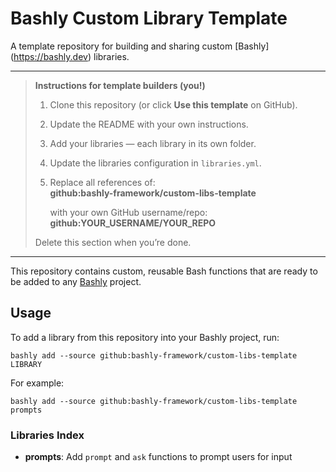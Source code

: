 # Bashly Custom Library Template

A template repository for building and sharing custom
[Bashly] (https://bashly.dev) libraries.

---

> **Instructions for template builders (you!)**
> 1. Clone this repository (or click **Use this template** on GitHub).
> 2. Update the README with your own instructions.
> 3. Add your libraries — each library in its own folder.
> 4. Update the libraries configuration in `libraries.yml`.
> 5. Replace all references of:   
>    **github:bashly-framework/custom-libs-template**
>
>    with your own GitHub username/repo:  
>    **github:YOUR_USERNAME/YOUR_REPO**
>
> Delete this section when you’re done.

---

This repository contains custom, reusable Bash functions that are ready to be
added to any [Bashly](https://bashly.dev) project.

## Usage

To add a library from this repository into your Bashly project, run:

```console
bashly add --source github:bashly-framework/custom-libs-template LIBRARY
```

For example:

```console
bashly add --source github:bashly-framework/custom-libs-template prompts
```

### Libraries Index

- **prompts**: Add `prompt` and `ask` functions to prompt users for input
